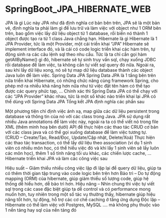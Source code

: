 # SpringBoot_JPA_HIBERNATE_WEB
JPA là gì Lúc này JPA như đã định nghĩa cơ bản bên trên, JPA sẽ là một bản vẽ, định nghĩa ta phải làm gì để lưu trữ và làm việc với object như 1 ORM bên trên, bao gồm việc lấy dữ liệu object từ 1 database, rồi biến nó thành 1 object được tạo ra từ 1 class Java chẳng hạn.
Hibernate là gì
Hibernate là 1 JPA Provider, tức là một Provider, một cái triển khai “JPA”
Hibernate sẽ implement interface đó, và là cái có code logic triển khai các hàm trên, tự động sinh ra các câu lệnh sql theo nhu cầu. Tức là ta chỉ cần gọi hàm getAllByName() gì đó, hibernate sẽ tự sinh truy vấn sql, chạy xuống JDBC rồi database để làm việc, ta không cần tự viết sql query đó nữa. Ngoài ra, sau khi lấy dữ liệu xong, nó sẽ tự map dữ liệu database thành các object Java luôn để làm việc.
Spring Data JPA
Spring Data JPA là 1 tầng bên trên nữa triển khai Hibernate, có những chức năng cùng framework Spring, cho phép mở ra nhiều khả năng hơn nữa như từ việc đặt tên hàm có thể tạo được các query phức tạp, …
Chính xác thì Spring Data JPA có thể chạy với các “JPA Provider” khác nhau, tức là một số khác nào triển khai lại JPA có thể dùng với Spring Data JPA
Tổng kết
JPA định nghĩa các phần sau

Một phương tiện chỉ định việc ánh xạ, map giữa các dữ liệu persistent trong database và thông tin của nó với các class trong Java. JPA sử dụng rất nhiều Java annotations để làm việc này, ngoài ra ta có thể viết nó trong file XML (thêm minh hoạ bên dưới)
API để thực hiện các thao tác CRUD cơ bản với các class java và có thể gọi xuống database để làm việc tương tự. (CRUD – Create/Tạo, Read/Đọc, Update/Cập nhật, Delete/Xoá)
Thực hiện các thao tác transaction, có thể lấy dữ liệu theo association (ví dụ 1 sinh viên có nhiều môn học, có thể hiểu việc đó và khi lấy 1 sinh viên sẽ lấy luôn các môn học), thêm 1 số tính năng tối ưu khác, các chiến lược cache, …
Hibernate triển khai JPA và làm các công việc sau

Hiệu suất – Giảm thiểu nhiều công việc lặp đi lặp lại để query dữ liệu, giúp ta có thêm thời gian tập trung vào code logic bên trên hơn
Bảo trì – Do tự động mapping (ORM) của hibernate, giúp giảm thiểu số lượng code, giúp hệ thống dễ hiểu hơn, dễ bảo trì hơn.
Hiệu năng – Nhìn chung thì việc tự viết sql trong các case đặc biệt giúp ta dễ control và có performance mong muốn hơn, tuy nhiên trong một số tác vụ thường thấy, hibernate giúp hiệu năng tốt hơn, tự động, hỗ trợ các cơ chế caching ở tầng ứng dụng
Độc lập – Hibernate có thể làm việc với Postgres, MySQL …. mà không phụ thuộc vào 1 nền tảng hay sql của nền tảng đó
